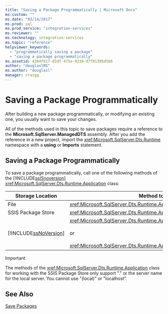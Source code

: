 ```yaml
---
title: "Saving a Package Programmatically | Microsoft Docs"
ms.custom: ""
ms.date: "03/14/2017"
ms.prod: sql
ms.prod_service: "integration-services"
ms.reviewer: ""
ms.technology: integration-services 
ms.topic: "reference"
helpviewer_keywords: 
  - "programmatically saving a package"
  - "saving a package programmatically"
ms.assetid: 4204f817-d5df-475a-9338-d7f01305d566
author: "douglaslMS"
ms.author: "douglasl"
manager: craigg
---
```

# Saving a Package Programmatically
  After building a new package programmatically, or modifying an existing one, you usually want to save your changes.  
  
 All of the methods used in this topic to save packages require a reference to the **Microsoft.SqlServer.ManagedDTS** assembly. After you add the reference in a new project, import the <xref:Microsoft.SqlServer.Dts.Runtime> namespace with a **using** or **Imports** statement.  
  
## Saving a Package Programmatically  
 To save a package programmatically, call one of the following methods of the [!INCLUDE[ssISnoversion](../../includes/ssisnoversion-md.md)] <xref:Microsoft.SqlServer.Dts.Runtime.Application> class:  
  
|Storage Location|Method to Call|  
|----------------------|--------------------|  
|File|<xref:Microsoft.SqlServer.Dts.Runtime.Application.SaveToXml%2A>|  
|SSIS Package Store|<xref:Microsoft.SqlServer.Dts.Runtime.Application.SaveToDtsServer%2A>|  
|[!INCLUDE[ssNoVersion](../../includes/ssnoversion-md.md)]|<xref:Microsoft.SqlServer.Dts.Runtime.Application.SaveToSqlServer%2A><br /><br /> or<br /><br /> <xref:Microsoft.SqlServer.Dts.Runtime.Application.SaveToSqlServerAs%2A>|  
  
> [!IMPORTANT]  
>  The methods of the <xref:Microsoft.SqlServer.Dts.Runtime.Application> class for working with the SSIS Package Store only support "." or the server name for the local server. You cannot use "(local)" or "localhost".  
  
## See Also  
 [Save Packages](../../integration-services/save-packages.md)  
  
  
